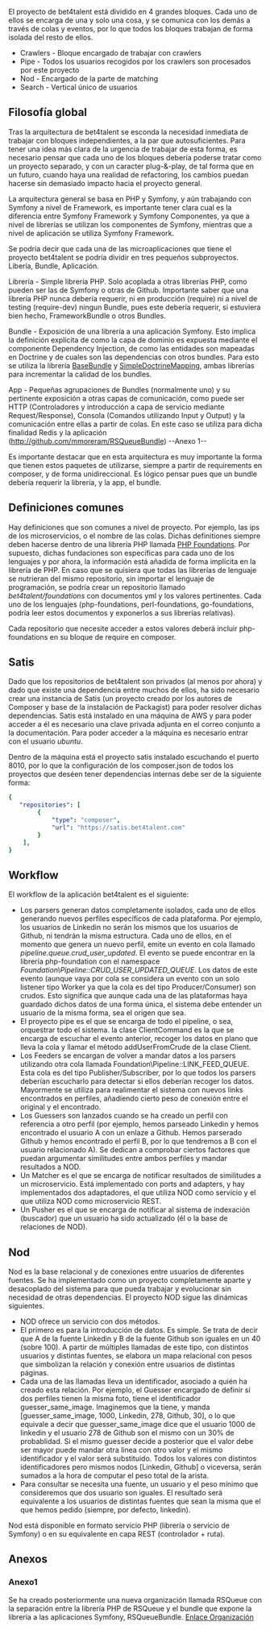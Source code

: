El proyecto de bet4talent está dividido en 4 grandes bloques. Cada uno de ellos se encarga de una y solo una cosa, y se comunica con los demás a través de colas y eventos, por lo que todos los bloques trabajan de forma isolada del resto de ellos.

* Crawlers - Bloque encargado de trabajar con crawlers
* Pipe - Todos los usuarios recogidos por los crawlers son procesados por este proyecto
* Nod - Encargado de la parte de matching
* Search - Vertical único de usuarios

## Filosofía global

Tras la arquitectura de bet4talent se esconda la necesidad inmediata de trabajar con bloques independientes, a la par que autosuficientes. Para tener una idea más clara de la urgencia de trabajar de esta forma, es necesario pensar que cada uno de los bloques debería poderse tratar como un proyecto separado, y con un caracter plug-&-play, de tal forma que en un futuro, cuando haya una realidad de refactoring, los cambios puedan hacerse sin demasiado impacto hacia el proyecto general.

La arquitectura general se basa en PHP y Symfony, y aún trabajando con Symfony a nivel de Framework, es importante tener clara cual es la diferencia entre Symfony Framework y Symfony Componentes, ya que a nivel de librerías se utilizan los componentes de Symfony, mientras que a nivel de aplicación se utiliza Symfony Framework.

Se podría decir que cada una de las microaplicaciones que tiene el proyecto bet4talent se podría dividir en tres pequeños subproyectos. Libería, Bundle, Aplicación.

Librería - Simple librería PHP. Solo acoplada a otras librerías PHP, como pueden ser las de Symfony o otras de Github. Importante saber que una librería PHP nunca debería requerir, ni en producción (require) ni a nivel de testing (require-dev) ningun Bundle, pues este debería requerir, si estuviera bien hecho, FrameworkBundle o otros Bundles.

Bundle - Exposición de una librería a una aplicación Symfony. Esto implica la definición explícita de como la capa de dominio es expuesta mediante el componente Dependency Injection, de como las entidades son mapeadas en Doctrine y de cuales son las dependencias con otros bundles. Para esto se utiliza la librería [BaseBundle](http://github.com/mmoreram/BaseBundle) y [SimpleDoctrineMapping](http://github.com/mmoreram/SimpleDoctrineMapping), ambas librerías para incrementar la calidad de los bundles.

App - Pequeñas agrupaciones de Bundles (normalmente uno) y su pertinente exposición a otras capas de comunicación, como puede ser HTTP (Controladores y introducción a capa de servicio mediante Request/Response), Consola (Comandos utilizando Input y Output) y la comunicación entre ellas a partir de colas. En este caso se utiliza para dicha finalidad Redis y la aplicación (http://github.com/mmoreram/RSQueueBundle) --Anexo 1--

Es importante destacar que en esta arquitectura es muy importante la forma que tienen estos paquetes de utilizarse, siempre a partir de requirements en composer, y de forma unidireccional. Es lógico pensar pues que un bundle debería requerir la librería, y la app, el bundle.

## Definiciones comunes

Hay definiciones que son comunes a nivel de proyecto. Por ejemplo, las ips de los microservicios, o el nombre de las colas. Dichas definitiones siempre deben hacerse dentro de una librería PHP llamada [PHP Foundations](http://github.com/bet4talent/php-foundations). Por supuesto, dichas fundaciones son específicas para cada uno de los lenguajes y por ahora, la información está añadida de forma implícita en la librería de PHP. En caso que se quisiera que todas las librerías de lenguaje se nutrieran del mismo repositorio, sin importar el lenguaje de programación, se podría crear un repositorio llamado *bet4talent/foundations* con documentos yml y los valores pertinentes. Cada uno de los lenguajes (php-foundations, perl-foundations, go-foundations, podría leer estos documentos y exponerlos a sus librerías relativas).

Cada repositorio que necesite acceder a estos valores deberá incluir php-foundations en su bloque de require en composer.

## Satis

Dado que los repositorios de bet4talent son privados (al menos por ahora) y dado que existe una dependencia entre muchos de ellos, ha sido necesario crear una instancia de Satis (un proyecto creado por los autores de Composer y base de la instalación de Packagist) para poder resolver dichas dependencias. Satis está instalado en una máquina de AWS y para poder acceder a él es necesario una clave privada adjunta en el correo conjunto a la documentación. Para poder acceder a la máquina es necesario entrar con el usuario *ubuntu*.

Dentro de la máquina está el proyecto satis instalado escuchando el puerto 8010, por lo que la configuración de los composer.json de todos los proyectos que deséen tener dependencias internas debe ser de la siguiente forma:

``` yml
{
   "repositories": [
        {
            "type": "composer",
            "url": "https://satis.bet4talent.com"
        }
    ],
}
```

## Workflow

El workflow de la aplicación bet4talent es el siguiente:

* Los parsers generan datos completamente isolados, cada uno de ellos generando nuevos perfiles específicos de cada plataforma. Por ejemplo, los usuarios de Linkedin no serán los mismos que los usuarios de Github, ni tendrán la misma estructura. Cada uno de ellos, en el momento que genera un nuevo perfil, emite un evento en cola llamado *pipeline.queue.crud_user_updated*. El evento se puede encontrar en la librería php-foundation con el namespace *Foundation\Pipeline::CRUD_USER_UPDATED_QUEUE*. Los datos de este evento (aunque vaya por cola se considera un evento con un solo listener tipo Worker ya que la cola es del tipo Producer/Consumer) son crudos. Esto significa que aunque cada una de las plataformas haya guardado dichos datos de una forma única, el sistema debe entender un usuario de la misma forma, sea el origen que sea.
* El proyecto pipe es el que se encarga de todo el pipeline, o sea, orquestrar todo el sistema. la clase ClientCommand es la que se encarga de escuchar el evento anterior, recoger los datos en plano que lleva la cola y llamar el método addUserFromCrude de la clase Client.
* Los Feeders se encargan de volver a mandar datos a los parsers utilizando otra cola llamada Foundation\Pipeline::LINK_FEED_QUEUE. Esta cola es del tipo Publisher/Subscriber, por lo que todos los parsers deberían escucharlo para detectar si ellos deberían recoger los datos. Mayormente se utiliza para realimentar el sistema con nuevos links encontrados en perfiles, añadiendo cierto peso de conexión entre el original y el encontrado.
* Los Guessers son lanzados cuando se ha creado un perfil con referencia a otro perfil (por ejemplo, hemos parseado Linkedin y hemos encontrado el usuario A con un enlaze a Github. Hemos parserado Github y hemos encontrado el perfil B, por lo que tendremos a B con el usuario relacionado A). Se dedican a comprobar ciertos factores que puedan argumentar similitudes entre ambos perfiles y mandar resultados a NOD.
* Un Matcher es el que se encarga de notificar resultados de similitudes a un microservicio. Está implementado con ports and adapters, y hay implementados dos adaptadores, el que utiliza NOD como servicio y el que utiliza NOD como microservicio REST.
* Un Pusher es el que se encarga de notificar al sistema de indexación (buscador) que un usuario ha sido actualizado (él o la base de relaciones de NOD).
 
## Nod

Nod es la base relacional y de conexiones entre usuarios de diferentes fuentes. Se ha implementado como un proyecto completamente aparte y desacoplado del sistema para que pueda trabajar y evolucionar sin necesidad de otras dependencias. El proyecto NOD sigue las dinámicas siguientes.

* NOD ofrece un servicio con dos métodos.
* El primero es para la introducción de datos. Es simple. Se trata de decir que A de la fuente Linkedin y B de la fuente Github son iguales en un 40 (sobre 100). A partir de múltiples llamadas de este tipo, con distintos usuarios y distintas fuentes, se elabora un mapa relacional con pesos que simbolizan la relación y conexión entre usuarios de distintas páginas.
* Cada una de las llamadas lleva un identificador, asociado a quién ha creado esta relación. Por ejemplo, el Guesser encargado de definir si dos perfiles tienen la misma foto, tiene el identificador guesser_same_image. Imaginemos que la tiene, y manda [guesser_same_image, 1000, Linkedin, 278, Github, 30], o lo que equivale a decir que guesser_same_image dice que el usuario 1000 de linkedin y el usuario 278 de Github son el mismo con un 30% de probablidad. Si el mismo guesser decide a posterior que el valor debe ser mayor puede mandar otra linea con otro valor y el mismo identificador y el valor será substituido. Todos los valores con distintos identificadores pero mismos nodos [Linkedin, Github] o viceversa, serán sumados a la hora de computar el peso total de la arista.
* Para consultar se necesita una fuente, un usuario y el peso mínimo que consideremos que dos usuario son iguales. El resultado será equivalente a los usuarios de distintas fuentes que sean la misma que el que hemos pedido (siempre, por defecto, linkedin).

Nod está disponible en formato servicio PHP (librería o servicio de Symfony) o en su equivalente en capa REST (controlador + ruta).

## Anexos

### Anexo1

Se ha creado posteriormente una nueva organización llamada RSQueue con la separación entre la librería PHP de RSQueue y el bundle que expone la librería a las aplicaciones Symfony, RSQueueBundle. [Enlace Organización](http://github.com/rsqueue)
